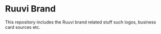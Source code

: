 # Ruuvi Brand

This repository includes the Ruuvi brand related stuff such logos, business card sources etc.